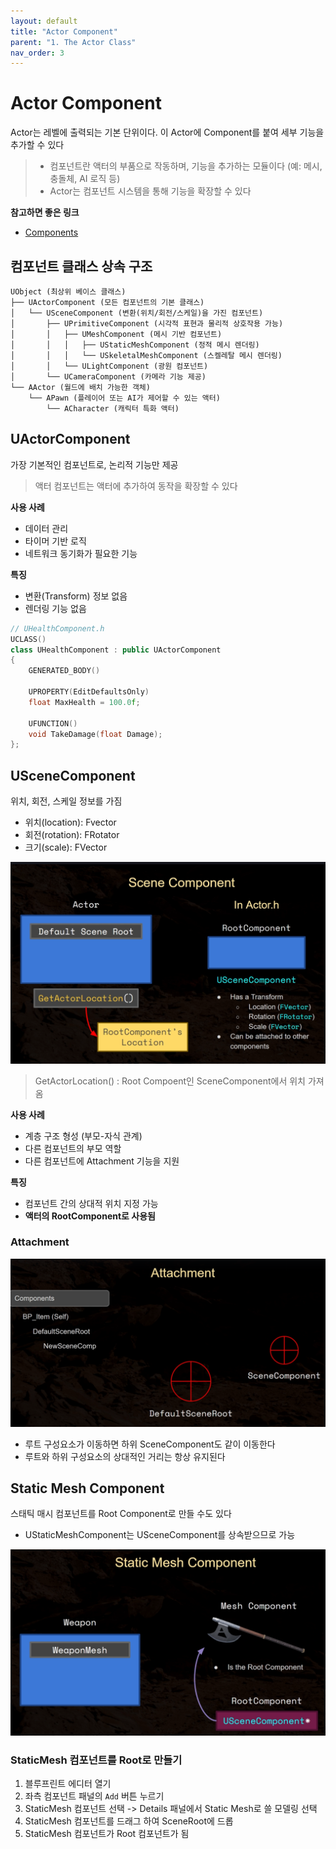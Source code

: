 ```yaml
---
layout: default
title: "Actor Component"
parent: "1. The Actor Class"
nav_order: 3
---
```


# Actor Component
Actor는 레벨에 출력되는 기본 단위이다. 이 Actor에 Component를 붙여 세부 기능을 추가할 수 있다

> - 컴포넌트란 액터의 부품으로 작동하며, 기능을 추가하는 모듈이다 (예: 메시, 충돌체, AI 로직 등)
> - Actor는 컴포넌트 시스템을 통해 기능을 확장할 수 있다

**참고하면 좋은 링크**
- [Components](https://dev.epicgames.com/documentation/en-us/unreal-engine/components-in-unreal-engine?application_version=5.0)

## 컴포넌트 클래스 상속 구조

```
UObject (최상위 베이스 클래스)
├── UActorComponent (모든 컴포넌트의 기본 클래스)
│   └── USceneComponent (변환(위치/회전/스케일)을 가진 컴포넌트)
│       ├── UPrimitiveComponent (시각적 표현과 물리적 상호작용 가능)
│       │   ├── UMeshComponent (메시 기반 컴포넌트)
│       │   │   ├── UStaticMeshComponent (정적 메시 렌더링)
│       │   │   └── USkeletalMeshComponent (스켈레탈 메시 렌더링)
│       │   └── ULightComponent (광원 컴포넌트)
│       └── UCameraComponent (카메라 기능 제공)
└── AActor (월드에 배치 가능한 객체)
    └── APawn (플레이어 또는 AI가 제어할 수 있는 액터)
        └── ACharacter (캐릭터 특화 액터)
```

## UActorComponent
가장 기본적인 컴포넌트로, 논리적 기능만 제공

> 액터 컴포넌트는 액터에 추가하여 동작을 확장할 수 있다

**사용 사례**
- 데이터 관리
- 타이머 기반 로직
- 네트워크 동기화가 필요한 기능

**특징**
- 변환(Transform) 정보 없음
- 렌더링 기능 없음

```c++
// UHealthComponent.h
UCLASS()
class UHealthComponent : public UActorComponent
{
    GENERATED_BODY()
    
    UPROPERTY(EditDefaultsOnly)
    float MaxHealth = 100.0f;
    
    UFUNCTION()
    void TakeDamage(float Damage);
};
```

## USceneComponent
위치, 회전, 스케일 정보를 가짐

- 위치(location): Fvector
- 회전(rotation): FRotator
- 크기(scale): FVector

![](../../../../../images/SceneComponent.png)
> GetActorLocation() : Root Compoent인 SceneComponent에서 위치 가져옴

**사용 사례**
- 계층 구조 형성 (부모-자식 관계)
- 다른 컴포넌트의 부모 역할
- 다른 컴포넌트에 Attachment 기능을 지원

**특징**
- 컴포넌트 간의 상대적 위치 지정 가능
- **액터의 RootComponent로 사용됨**

### Attachment
![](../../../../../images/SceneComponent-Attachment.png)
- 루트 구성요소가 이동하면 하위 SceneComponent도 같이 이동한다
- 루트와 하위 구성요소의 상대적인 거리는 항상 유지된다

## Static Mesh Component
스태틱 매시 컴포넌트를 Root Component로 만들 수도 있다
- UStaticMeshComponent는 USceneComponent를 상속받으므로 가능

![](../../../../../images/SceneComponent-StaticMesh.png)

### StaticMesh 컴포넌트를 Root로 만들기
1. 블루프린트 에디터 열기
2. 좌측 컴포넌트 패널의 `Add` 버튼 누르기
3. StaticMesh 컴포넌트 선택 -> Details 패널에서 Static Mesh로 쓸 모델링 선택
4. StaticMesh 컴포넌트를 드래그 하여 SceneRoot에 드롭
5. StaticMesh 컴포넌트가 Root 컴포넌트가 됨

